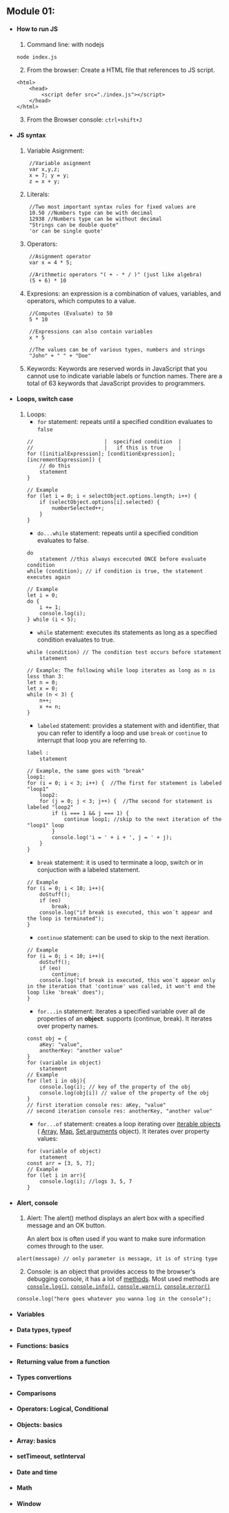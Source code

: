 ## Module 01:
- #### How to run JS
	1. Command line: with nodejs
	```
	node index.js
	```
	2. From the browser: Create a HTML file that references to JS script.
	```
	<html>
    	<head>
        	<script defer src="./index.js"></script>
    	</head>
	</html>
	```
	3. From the Browser console: ```ctrl+shift+J```
- #### JS syntax
	1. Variable Asignment:
	```
		//Variable asignment
		var x,y,z;
		x = 7; y = y;
		z = x + y;
	```
	2. Literals:
	```
		//Two most important syntax rules for fixed values are
		10.50 //Numbers type can be with decimal
		12938 //Numbers type can be without decimal
		"Strings can be double quote"
		'or can be single quote'
	```
	3. Operators:
	```
		//Asignment operator
		var x = 4 * 5;
		
		//Arithmetic operators "( + - * / )" (just like algebra)
		(5 + 6) * 10
	```
	4. Expresions: an expression is a combination of values, variables, and operators, which computes to a value.
	```
		//Computes (Evaluate) to 50
		5 * 10
	
		//Expressions can also contain variables
		x * 5
	
		//The values can be of various types, numbers and strings
		"John" + " " + "Doe"
	```
	5. Keywords: Keywords are reserved words in JavaScript that you cannot use to indicate variable labels or function names. There are a total of 63 keywords that JavaScript provides to programmers. 
- #### Loops, switch case
	1. Loops: 
		- ```for``` statement: repeats until a specified condition evaluates to ```false```
		```
		//                       |	specified condition	 |
		//                       |   if this is true     |  
		for ([initialExpression]; [conditionExpression]; [incrementExpression]) {
			// do this
			statement	
		}
		
		// Example
		for (let i = 0; i < selectObject.options.length; i++) {
    		if (selectObject.options[i].selected) {	
				numberSelected++;
    		}
		}
		
		```
		- ```do...while``` statement: repeats until a specified condition evaluates to false.
		```
		do
			statement //this always excecuted ONCE before evaluate condition
		while (condition); // if condition is true, the statement executes again
		
		// Example
		let i = 0;
		do {
			i += 1;
			console.log(i);
		} while (i < 5);
		``` 
		- ```while``` statement: executes its statements as long as a specified condition evaluates to true.
		```
		while (condition) // The condition test occurs before statement
			statement
			
		// Example: The following while loop iterates as long as n is less than 3:
		let n = 0;
		let x = 0;
		while (n < 3) {
			n++;
			x += n;
		}
		```
		- ```labeled``` statement: provides a statement with and identifier, that you can refer to identify a loop and use ```break``` or ```continue``` to interrupt that loop you are referring to.
		```
		label :
			statement	
		
		// Example, the same goes with "break"
		loop1:
		for (i = 0; i < 3; i++) {  //The first for statement is labeled "loop1"
			loop2:
			for (j = 0; j < 3; j++) {  //The second for statement is labeled "loop2"
				if (i === 1 && j === 1) {
					continue loop1; //skip to the next iteration of the "loop1" loop
				}
				console.log('i = ' + i + ', j = ' + j);
			}
		}
		```
		- ```break``` statement: it is used to terminate a loop, switch or in conjuction with a labeled statement.
		```
		// Example
		for (i = 0; i < 10; i++){
			doStuff();
			if (eo)
				break;
			console.log("if break is executed, this won´t appear and the loop is terminated");
		}
		```
		- ```continue``` statement: can be used to skip to the next iteration.
		```
		// Example
		for (i = 0; i < 10; i++){
			doStuff();
			if (eo)
				continue;
			console.log("if break is executed, this won´t appear only in the iteration that 'continue' was called, it won't end the loop like 'break' does");
		}
		```
		- ```for...in``` statement: iterates a specified variable over all de properties of an **object**. supports (continue, break). It iterates over property names.
		```
		const obj = {
			aKey: "value",
			anotherKey: "another value"
		}
		for (variable in object)
			statement
		// Example
		for (let i in obj){
			console.log(i); // key of the property of the obj
			console.log(obj[i]) // value of the property of the obj
		}
		// first iteration console res: aKey, "value"
		// second iteration console res: anotherKey, "another value"
		
		```
		- ```for...of``` statement: creates a loop iterating over [iterable objects](https://developer.mozilla.org/en-US/docs/Web/JavaScript/Reference/Iteration_protocols) ( [Array](https://developer.mozilla.org/en-US/docs/Web/JavaScript/Reference/Global_Objects/Array), [Map](https://developer.mozilla.org/en-US/docs/Web/JavaScript/Reference/Global_Objects/Map), [Set](https://developer.mozilla.org/en-US/docs/Web/JavaScript/Reference/Global_Objects/Set),[arguments](https://developer.mozilla.org/en-US/docs/Web/JavaScript/Reference/Functions/arguments) object). It iterates over property values:
		```
		for (variable of object)
			statement
		const arr = [3, 5, 7];
		// Example
		for (let i in arr){
			console.log(i); //logs 3, 5, 7
		}
		```
- #### Alert, console
	1. Alert: The alert() method displays an alert box with a specified message and an OK button.

		An alert box is often used if you want to make sure information comes through to the user.
	```
	alert(message) // only parameter is message, it is of string type
	```
		
	2. Console: is an object that provides access to the browser's debugging console, it has a lot of [methods](https://developer.mozilla.org/en-US/docs/Web/API/console#methods). Most used methods are [```console.log()```](https://developer.mozilla.org/en-US/docs/Web/API/Console/log), [```console.info()```](https://developer.mozilla.org/en-US/docs/Web/API/Console/info), [```console.warn()```](https://developer.mozilla.org/en-US/docs/Web/API/Console/warn), [```console.error()```](https://developer.mozilla.org/en-US/docs/Web/API/Console/error)
	```
	console.log("here goes whatever you wanna log in the console");
	```
- #### Variables
	
- #### Data types, typeof
- #### Functions: basics
- #### Returning value from a function
- #### Types convertions
- #### Comparisons
- #### Operators: Logical, Conditional
- #### Objects: basics
- #### Array: basics
- #### setTimeout, setInterval
- #### Date and time
- #### Math
- #### Window